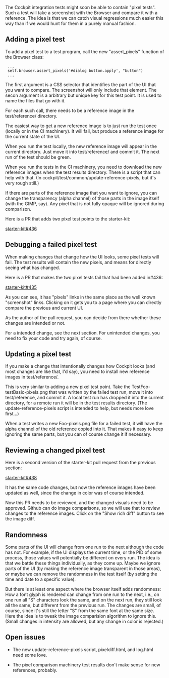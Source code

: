 The Cockpit integration tests might soon be able to contain "pixel
tests".  Such a test will take a screenshot with the Browser and
compare it with a reference.  The idea is that we can catch visual
regressions much easier this way than if we would hunt for them in a
purely manual fashion.

## Adding a pixel test

To add a pixel test to a test program, call the new "assert_pixels"
function of the Browser class:

     ...
     self.browser.assert_pixels('#dialog button.apply', "button")
     ...

The first argument is a CSS selector that identifies the part of the
UI that you want to compare.  The screenshot will only include that
element.  The secon argument is a arbitrary but unique key for this
test point.  It is used to name the files that go with it.

For each such call, there needs to be a reference image in the
test/reference/ directory.

The easiest way to get a new reference image is to just run the test
once (locally or in the CI machinery).  It will fail, but produce a
reference image for the current state of the UI.

When you run the test locally, the new reference image will appear in
the current directory.  Just move it into test/reference/ and commit
it.  The next run of the test should be green.

When you run the tests in the CI machinery, you need to download the
new reference images when the test results directory.  There is a
script that can help with that.  (In
cockpit/test/common/update-reference-pixels, but it's very rough
still.)

If there are parts of the reference image that you want to ignore, you
can change the transparency (alpha channel) of those parts in the
image itself (with the GIMP, say).  Any pixel that is not fully opaque
will be ignored during comparison.

Here is a PR that adds two pixel test points to the starter-kit:

  [starter-kit#436](https://github.com/cockpit-project/starter-kit/pull/436)

## Debugging a failed pixel test

When making changes that change how the UI looks, some pixel tests
will fail.  The test results will contain the new pixels, and means
for directly seeing what has changed.

Here is a PR that makes the two pixel tests fail that had been added
in#436:

  [starter-kit#435](https://github.com/cockpit-project/starter-kit/pull/435)

As you can see, it has "pixels" links in the same place as the well
known "screenshot" links.  Clicking on it gets you to a page where you
can directly compare the previous and current UI.

As the author of the pull request, you can decide from there whether
these changes are intended or not.

For a intended change, see the next section.  For unintended changes,
you need to fix your code and try again, of course.

## Updating a pixel test

If you make a change that intentionally changes how Cockpit looks (and
most changes are like that, I'd say), you need to install new
reference images in test/reference/.

This is very similar to adding a new pixel test point.  Take the
TestFoo-testBasic-pixels.png that was written by the failed test run,
move it into test/reference, and commit it.  A local test run has
dropped it into the current directory, for a remote run it will be in
the test results directory.  (The update-reference-pixels script is
intended to help, but needs more love first...)

When a test writes a new Foo-pixels.png file for a failed test, it
will have the alpha channel of the old reference copied into it.  That
makes it easy to keep ignoring the same parts, but you can of course
change it if necessary.

## Reviewing a changed pixel test

Here is a second version of the starter-kit pull request from the
previous section:

  [starter-kit#438](https://github.com/cockpit-project/starter-kit/pull/438)

It has the same code changes, but now the reference images have been
updated as well, since the change in color was of course intended.

Now this PR needs to be reviewed, and the changed visuals need to be
approved.  Github can do image comparisons, so we will use that to
review changes to the reference images.  Click on the "Show rich diff"
button to see the image diff.

## Randomness

Some parts of the UI will change from one run to the next although the
code has not.  For example, if the UI displays the current time, or
the PID of some process, those values will potentially be different on
every run.  The idea is that we battle these things individually, as
they come up.  Maybe we ignore parts of the UI (by making the
reference image transparent in those areas), or maybe we can remove
the randomness in the test itself (by setting the time and date to a
specific value).

But there is at least one aspect where the browser itself adds
randomness: How a font glyph is rendered can change from one run to
the next, i.e., on one run all "S" characters look the same, and on
the next run, they still look all the same, but different from the
previous run.  The changes are small, of course, since it's still the
letter "S" from the same font at the same size.  Here the idea is to
tweak the image comparision algorithm to ignore this.  (Small changes
in intensity are allowed, but any change in color is rejected.)

## Open issues

- The new update-reference-pixels script, pixeldiff.html, and log.html
  need some love.

- The pixel comparison machinery test results don't make sense for new
  references, probably.
